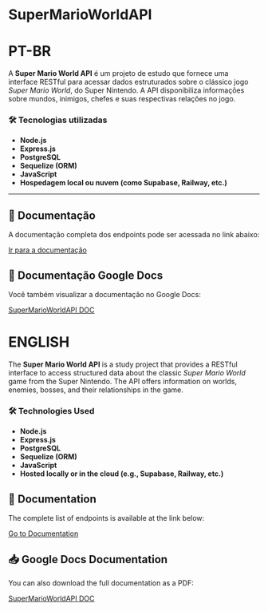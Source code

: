 # SuperMarioWorldAPI

# PT-BR

A **Super Mario World API** é um projeto de estudo que fornece uma interface RESTful para acessar dados estruturados sobre o clássico jogo *Super Mario World*, do Super Nintendo. A API disponibiliza informações sobre mundos, inimigos, chefes e suas respectivas relações no jogo.

### 🛠️ Tecnologias utilizadas

- **Node.js**  
- **Express.js**  
- **PostgreSQL**  
- **Sequelize (ORM)**  
- **JavaScript**  
- **Hospedagem local ou nuvem (como Supabase, Railway, etc.)**

---

## 📄 Documentação

A documentação completa dos endpoints pode ser acessada no link abaixo:

[Ir para a documentação](README_pt.md)

## 📄 Documentação Google Docs

Você também visualizar a documentação no Google Docs:

[SuperMarioWorldAPI DOC]([./SuperMarioWorldAPI_Documentacao.pdf](https://docs.google.com/document/d/1bv3j0OF0rWQ1I07jxbMKRTOgydawhfjRd0bYj7IdJ5c/edit?usp=sharing))



# ENGLISH

The **Super Mario World API** is a study project that provides a RESTful interface to access structured data about the classic *Super Mario World* game from the Super Nintendo. The API offers information on worlds, enemies, bosses, and their relationships in the game.

### 🛠️ Technologies Used

- **Node.js**  
- **Express.js**  
- **PostgreSQL**  
- **Sequelize (ORM)**  
- **JavaScript**  
- **Hosted locally or in the cloud (e.g., Supabase, Railway, etc.)**

## 📄 Documentation

The complete list of endpoints is available at the link below:

[Go to Documentation](README_eng.md)

## 📥 Google Docs Documentation

You can also download the full documentation as a PDF:

[SuperMarioWorldAPI DOC](https://docs.google.com/document/d/1toVBphUz0Bqz_Upa89qOXD4XD79hpftAXOAtFlsJ1us/edit?usp=sharing)

